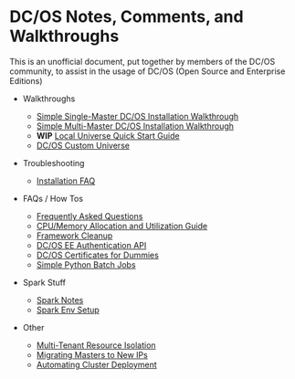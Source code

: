 ---
---

# DC/OS Notes, Comments, and Walkthroughs

This is an unofficial document, put together by members of the DC/OS community, to assist in the usage of DC/OS (Open Source and Enterprise Editions)

* Walkthroughs
    * [Simple Single-Master DC/OS Installation Walkthrough](walkthroughs/single-master-setup.md)
    * [Simple Multi-Master DC/OS Installation Walkthrough](walkthroughs/multi-master-setup.md)
    * **WIP** [Local Universe Quick Start Guide](walkthroughs/local-universe.md) 
    * [DC/OS Custom Universe](walkthroughs/custom-universe.md)


* Troubleshooting
    * [Installation FAQ](troubleshooting/installation-faq.md)


* FAQs / How Tos
    * [Frequently Asked Questions](faqs/faq.md)
    * [CPU/Memory Allocation and Utilization Guide](faqs/utilization.md)
    * [Framework Cleanup](faqs/cleanup.md)
    * [DC/OS EE Authentication API](faqs/authentication.md)
    * [DC/OS Certificates for Dummies](faqs/certificates-for-dummies.md)
    * [Simple Python Batch Jobs](faqs/simple-python-batch-jobs.md)


* Spark Stuff
    * [Spark Notes](spark/spark.md)
    * [Spark Env Setup](spark/env.md)


* Other
    * [Multi-Tenant Resource Isolation](docs/multitenant-resource-isolation.md)
    * [Migrating Masters to New IPs](docs/master-replacement.md)
    * [Automating Cluster Deployment](docs/automation.md)